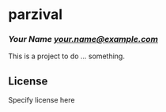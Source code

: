 # parzival
### _Your Name <your.name@example.com>_

This is a project to do ... something.

## License

Specify license here

